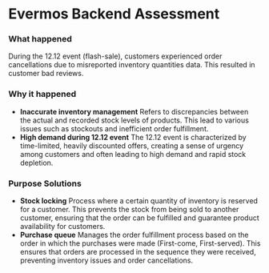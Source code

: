 # Evermos Backend Assessment

### What happened
During the 12.12 event (flash-sale), customers experienced order cancellations due to misreported inventory quantities data. This resulted in customer bad reviews.

### Why it happened
- **Inaccurate inventory management**
  Refers to discrepancies between the actual and recorded stock levels of products. This lead to various issues such as stockouts and inefficient order fulfillment.
- **High demand during 12.12 event**
  The 12.12 event is characterized by time-limited, heavily discounted offers, creating a sense of urgency among customers and often leading to high demand and rapid stock depletion.

### Purpose Solutions
- **Stock locking**
  Process where a certain quantity of inventory is reserved for a customer. This prevents the stock from being sold to another customer, ensuring that the order can be fulfilled and guarantee product availability for customers.
- **Purchase queue**
  Manages the order fulfillment process based on the order in which the purchases were made (First-come, First-served). This ensures that orders are processed in the sequence they were received, preventing inventory issues and order cancellations.

